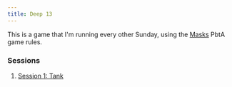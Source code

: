 ```yaml
---
title: Deep 13
---
```


This is a game that I'm running every other Sunday,
using the [Masks] PbtA game rules.

### Sessions

1. [Session 1: Tank](/games/deep-13/2016-03-06-tank.html)

[Masks]: http://www.magpiegames.com/masks/
